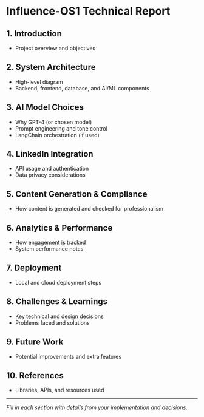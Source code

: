 # Influence-OS1 Technical Report

## 1. Introduction
- Project overview and objectives

## 2. System Architecture
- High-level diagram
- Backend, frontend, database, and AI/ML components

## 3. AI Model Choices
- Why GPT-4 (or chosen model)
- Prompt engineering and tone control
- LangChain orchestration (if used)

## 4. LinkedIn Integration
- API usage and authentication
- Data privacy considerations

## 5. Content Generation & Compliance
- How content is generated and checked for professionalism

## 6. Analytics & Performance
- How engagement is tracked
- System performance notes

## 7. Deployment
- Local and cloud deployment steps

## 8. Challenges & Learnings
- Key technical and design decisions
- Problems faced and solutions

## 9. Future Work
- Potential improvements and extra features

## 10. References
- Libraries, APIs, and resources used

---

_Fill in each section with details from your implementation and decisions._
